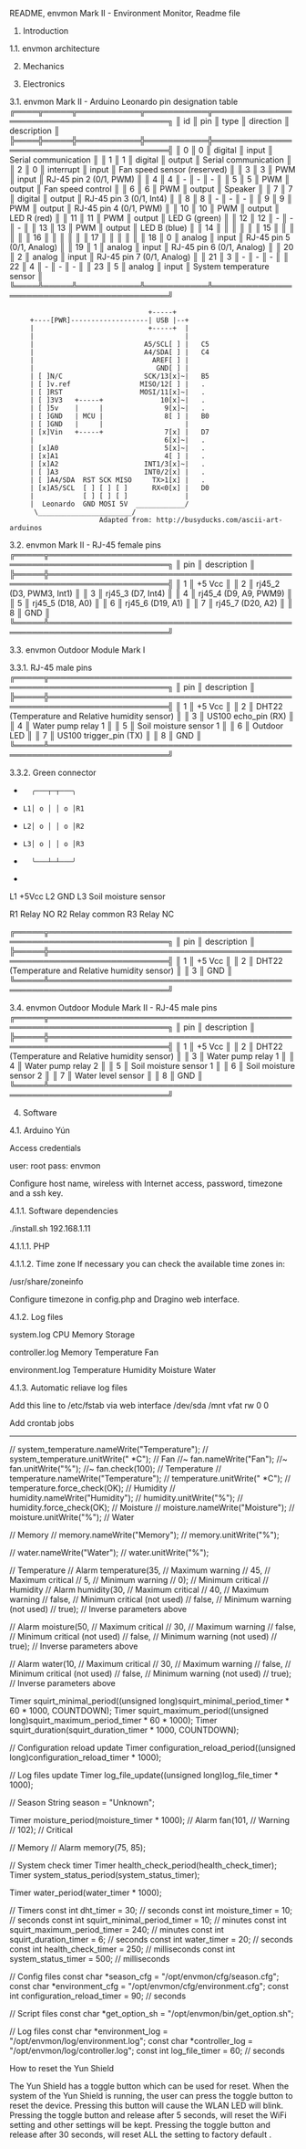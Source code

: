 README, envmon Mark II - Environment Monitor, Readme file

1. Introduction

1.1. envmon architecture


2. Mechanics


3. Electronics

3.1. envmon Mark II - Arduino Leonardo pin designation table
╔════╦═════╦═══════════╦═══════════╦══════════════════════════════════════════╗
║ id ║ pin ║   type    ║ direction ║               description                ║
╠════╬═════╬═══════════╬═══════════╬══════════════════════════════════════════╣
║  0 ║   0 ║ digital   ║ input     ║ Serial communication                     ║
║  1 ║   1 ║ digital   ║ output    ║ Serial communication                     ║
║  2 ║   0 ║ interrupt ║ input     ║ Fan speed sensor (reserved)              ║
║  3 ║   3 ║ PWM       ║ input     ║ RJ-45 pin 2 (0/1, PWM)                   ║
║  4 ║   4 ║ -         ║ -         ║ -                                        ║
║  5 ║   5 ║ PWM       ║ output    ║ Fan speed control                        ║
║  6 ║   6 ║ PWM       ║ output    ║ Speaker                                  ║
║  7 ║   7 ║ digital   ║ output    ║ RJ-45 pin 3 (0/1, Int4)                  ║
║  8 ║   8 ║ -         ║ -         ║ -                                        ║
║  9 ║   9 ║ PWM       ║ output    ║ RJ-45 pin 4 (0/1, PWM)                   ║
║ 10 ║  10 ║ PWM       ║ output    ║ LED R (red)                              ║
║ 11 ║  11 ║ PWM       ║ output    ║ LED G (green)                            ║
║ 12 ║  12 ║ -         ║ -         ║ -                                        ║
║ 13 ║  13 ║ PWM       ║ output    ║ LED B (blue)                             ║
║ 14 ║     ║           ║           ║                                          ║
║ 15 ║     ║           ║           ║                                          ║
║ 16 ║     ║           ║           ║                                          ║
║ 17 ║     ║           ║           ║                                          ║
║ 18 ║   0 ║ analog    ║ input     ║ RJ-45 pin 5 (0/1, Analog)                ║
║ 19 ║   1 ║ analog    ║ input     ║ RJ-45 pin 6 (0/1, Analog)                ║
║ 20 ║   2 ║ analog    ║ input     ║ RJ-45 pin 7 (0/1, Analog)                ║
║ 21 ║   3 ║ -         ║ -         ║ -                                        ║
║ 22 ║   4 ║ -         ║ -         ║ -                                        ║
║ 23 ║   5 ║ analog    ║ input     ║ System temperature sensor                ║
╚════╩═════╩═══════════╩═══════════╩══════════════════════════════════════════╝

                                      +-----+
         +----[PWR]-------------------| USB |--+
         |                            +-----+  |
         |                                     |
         |                           A5/SCL[ ] |   C5 
         |                           A4/SDA[ ] |   C4 
         |                             AREF[ ] |
         |                              GND[ ] |
         | [ ]N/C                    SCK/13[x]~|   B5
         | [ ]v.ref                 MISO/12[ ] |   .
         | [ ]RST                   MOSI/11[x]~|   .
         | [ ]3V3   +-----+              10[x]~|   .
         | [ ]5v    |     |               9[x]~|   .
         | [ ]GND   | MCU |               8[ ] |   B0
         | [ ]GND   |     |                    |
         | [x]Vin   +-----+               7[x] |   D7
         |                                6[x]~|   .
         | [x]A0                          5[x]~|   .
         | [x]A1                          4[ ] |   .
         | [x]A2                     INT1/3[x]~|   .
         | [ ]A3                     INT0/2[x] |   .
         | [ ]A4/SDA  RST SCK MISO     TX>1[x] |   .
         | [x]A5/SCL  [ ] [ ] [ ]      RX<0[x] |   D0
         |            [ ] [ ] [ ]              |
         |  Leonardo  GND MOSI 5V  ____________/
          \_______________________/
                          Adapted from: http://busyducks.com/ascii-art-arduinos

3.2. envmon Mark II - RJ-45 female pins
╔═════╦═══════════════════════════════════════════════════════════════════════╗
║ pin ║                              description                              ║
╠═════╬═══════════════════════════════════════════════════════════════════════╣
║   1 ║ +5 Vcc                                                                ║
║   2 ║ rj45_2 (D3, PWM3, Int1)                                               ║
║   3 ║ rj45_3 (D7, Int4)                                                     ║
║   4 ║ rj45_4 (D9, A9, PWM9)                                                 ║
║   5 ║ rj45_5 (D18, A0)                                                      ║
║   6 ║ rj45_6 (D19, A1)                                                      ║
║   7 ║ rj45_7 (D20, A2)                                                      ║ 
║   8 ║ GND                                                                   ║
╚═════╩═══════════════════════════════════════════════════════════════════════╝

3.3. envmon Outdoor Module Mark I

3.3.1. RJ-45 male pins
╔═════╦═══════════════════════════════════════════════════════════════════════╗
║ pin ║                              description                              ║
╠═════╬═══════════════════════════════════════════════════════════════════════╣
║   1 ║ +5 Vcc                                                                ║
║   2 ║ DHT22 (Temperature and Relative humidity sensor)                      ║
║   3 ║ US100 echo_pin (RX)                                                   ║
║   4 ║ Water pump relay 1                                                    ║
║   5 ║ Soil moisture sensor 1                                                ║
║   6 ║ Outdoor LED                                                           ║
║   7 ║ US100 trigger_pin (TX)                                                ║
║   8 ║ GND                                                                   ║ 
╚═════╩═══════════════════════════════════════════════════════════════════════╝

3.3.2. Green connector

 *       ╭───┬─┬───╮
 *     L1│ o │ │ o │R1
 *     L2│ o │ │ o │R2
 *     L3│ o │ │ o │R3
 *       ╰───┴─┴───╯
 *            
L1 +5Vcc
L2 GND
L3 Soil moisture sensor

R1 Relay NO
R2 Relay common
R3 Relay NC

╔═════╦═══════════════════════════════════════════════════════════════════════╗
║ pin ║                              description                              ║
╠═════╬═══════════════════════════════════════════════════════════════════════╣
║   1 ║ +5 Vcc                                                                ║
║   2 ║ DHT22 (Temperature and Relative humidity sensor)                      ║
║   3 ║ GND                                                                   ║ 
╚═════╩═══════════════════════════════════════════════════════════════════════╝



3.4. envmon Outdoor Module Mark II - RJ-45 male pins
╔═════╦═══════════════════════════════════════════════════════════════════════╗
║ pin ║                              description                              ║
╠═════╬═══════════════════════════════════════════════════════════════════════╣
║   1 ║ +5 Vcc                                                                ║
║   2 ║ DHT22 (Temperature and Relative humidity sensor)                      ║
║   3 ║ Water pump relay 1                                                    ║
║   4 ║ Water pump relay 2                                                    ║
║   5 ║ Soil moisture sensor 1                                                ║
║   6 ║ Soil moisture sensor 2                                                ║
║   7 ║ Water level sensor                                                    ║
║   8 ║ GND                                                                   ║
╚═════╩═══════════════════════════════════════════════════════════════════════╝

4. Software

4.1. Arduino Yún

Access credentials

user: root
pass: envmon

Configure host name, wireless with Internet access, password, timezone and a ssh key.

4.1.1. Software dependencies

./install.sh 192.168.1.11

4.1.1.1. PHP

4.1.1.2. Time zone
  If necessary you can check the available time zones in:

/usr/share/zoneinfo

  Configure timezone in config.php and Dragino web interface.

4.1.2. Log files


system.log
  CPU
  Memory
  Storage

controller.log
  Memory
  Temperature
  Fan

environment.log
  Temperature
  Humidity
  Moisture
  Water

4.1.3. Automatic reliave log files

Add this line to /etc/fstab via web interface
/dev/sda	/mnt	vfat	rw	0	0

Add crontab jobs

-------------------------------------------------------------------------------










  // system_temperature.nameWrite("Temperature");
  // system_temperature.unitWrite(" *C");
  // Fan
  //~ fan.nameWrite("Fan");
  //~ fan.unitWrite("%");
  //~ fan.check(100);
  // Temperature
  // temperature.nameWrite("Temperature");
  // temperature.unitWrite(" *C");
  // temperature.force_check(OK);
  // Humidity
  // humidity.nameWrite("Humidity");
  // humidity.unitWrite("%");
  // humidity.force_check(OK);
  // Moisture
  // moisture.nameWrite("Moisture");
  // moisture.unitWrite("%");
  // Water






  // Memory
  // memory.nameWrite("Memory");
  // memory.unitWrite("%");



  // water.nameWrite("Water");
  // water.unitWrite("%");



















// Temperature
// Alarm temperature(35,  // Maximum warning
                  // 45,  // Maximum critical
                  // 5,   // Minimum warning
                  // 0);  // Minimum critical
// Humidity
// Alarm humidity(30,     // Maximum critical
               // 40,     // Maximum warning
               // false,  // Minimum critical (not used)
               // false,  // Minimum warning (not used)
               // true);  // Inverse parameters above



// Alarm moisture(50,     // Maximum critical
               // 30,     // Maximum warning
               // false,  // Minimum critical (not used)
               // false,  // Minimum warning (not used)
               // true);  // Inverse parameters above


// Alarm water(10,     // Maximum critical
            // 30,     // Maximum warning
            // false,  // Minimum critical (not used)
            // false,  // Minimum warning (not used)
            // true);  // Inverse parameters above


Timer squirt_minimal_period((unsigned long)squirt_minimal_period_timer * 60 * 1000, COUNTDOWN);
Timer squirt_maximum_period((unsigned long)squirt_maximum_period_timer * 60 * 1000);
Timer squirt_duration(squirt_duration_timer * 1000, COUNTDOWN);




// Configuration reload update
Timer configuration_reload_period((unsigned long)configuration_reload_timer * 1000);

// Log files update
Timer log_file_update((unsigned long)log_file_timer * 1000);



// Season
String season = "Unknown";



Timer moisture_period(moisture_timer * 1000);
// Alarm fan(101,   // Warning
          // 102);  // Critical





// Memory
// Alarm memory(75, 85);


// System check timer
Timer health_check_period(health_check_timer);
Timer system_status_period(system_status_timer);



Timer water_period(water_timer * 1000);

// Timers
const int dht_timer = 30;  // seconds
const int moisture_timer = 10;  // seconds
const int squirt_minimal_period_timer = 10;  // minutes
const int squirt_maximum_period_timer = 240;  // minutes
const int squirt_duration_timer = 6;  // seconds
const int water_timer = 20;  // seconds
const int health_check_timer = 250;  // milliseconds
const int system_status_timer = 500;  // milliseconds

// Config files
const char *season_cfg = "/opt/envmon/cfg/season.cfg";
const char *environment_cfg = "/opt/envmon/cfg/environment.cfg";
const int configuration_reload_timer = 90;  // seconds

// Script files
const char *get_option_sh = "/opt/envmon/bin/get_option.sh";

// Log files
const char *environment_log = "/opt/envmon/log/environment.log";
const char *controller_log = "/opt/envmon/log/controller.log";
const int log_file_timer = 60;  // seconds








How to reset the Yun Shield

The Yun Shield has a toggle button which can be used for reset. When the system of the Yun Shield is running, the user can press the toggle button to reset the device. Pressing this button will cause the WLAN LED will blink.
Pressing the toggle button and release after 5 seconds, will reset the WiFi setting and other settings will be kept.
Pressing the toggle button and release after 30 seconds, will reset ALL the setting to factory default .
